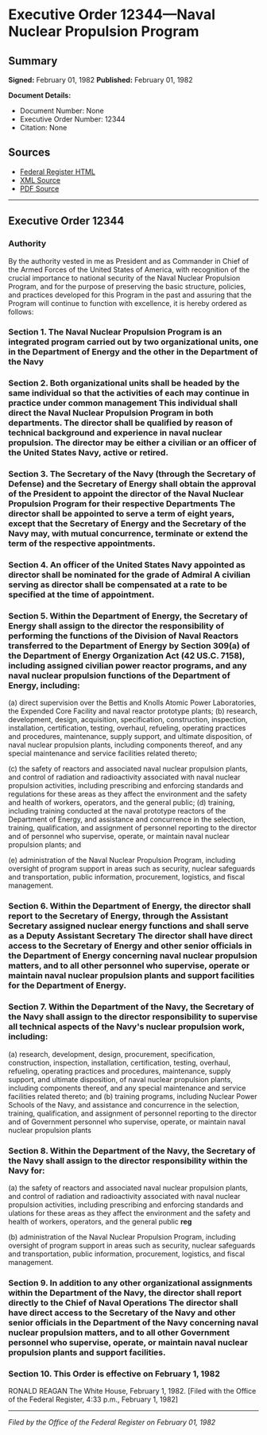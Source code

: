 # Executive Order 12344—Naval Nuclear Propulsion Program

## Summary

**Signed:** February 01, 1982
**Published:** February 01, 1982

**Document Details:**
- Document Number: None
- Executive Order Number: 12344
- Citation: None

## Sources
- [Federal Register HTML](https://www.presidency.ucsb.edu/documents/executive-order-12344-naval-nuclear-propulsion-program)
- [XML Source](None)
- [PDF Source](None)

---

## Executive Order 12344

### Authority

By the authority vested in me as President and as Commander in Chief of the Armed Forces of the United States of America, with recognition of the crucial importance to national security of the Naval Nuclear Propulsion Program, and for the purpose of preserving the basic structure, policies, and practices developed for this Program in the past and assuring that the Program will continue to function with excellence, it is hereby ordered as follows:
### Section 1. The Naval Nuclear Propulsion Program is an integrated program carried out by two organizational units, one in the Department of Energy and the other in the Department of the Navy

### Section 2. Both organizational units shall be headed by the same individual so that the activities of each may continue in practice under common management This individual shall direct the Naval Nuclear Propulsion Program in both departments. The director shall be qualified by reason of technical background and experience in naval nuclear propulsion. The director may be either a civilian or an officer of the United States Navy, active or retired.

### Section 3. The Secretary of the Navy (through the Secretary of Defense) and the Secretary of Energy shall obtain the approval of the President to appoint the director of the Naval Nuclear Propulsion Program for their respective Departments The director shall be appointed to serve a term of eight years, except that the Secretary of Energy and the Secretary of the Navy may, with mutual concurrence, terminate or extend the term of the respective appointments.

### Section 4. An officer of the United States Navy appointed as director shall be nominated for the grade of Admiral A civilian serving as director shall be compensated at a rate to be specified at the time of appointment.

### Section 5. Within the Department of Energy, the Secretary of Energy shall assign to the director the responsibility of performing the functions of the Division of Naval Reactors transferred to the Department of Energy by Section 309(a) of the Department of Energy Organization Act (42 US.C. 7158), including assigned civilian power reactor programs, and any naval nuclear propulsion functions of the Department of Energy, including:

(a) direct supervision over the Bettis and Knolls Atomic Power Laboratories, the Expended Core Facility and naval reactor prototype plants;
(b) research, development, design, acquisition, specification, construction, inspection, installation, certification, testing, overhaul, refueling, operating practices and procedures, maintenance, supply support, and ultimate disposition, of naval nuclear propulsion plants, including components thereof, and any special maintenance and service facilities related thereto;

(c) the safety of reactors and associated naval nuclear propulsion plants, and control of radiation and radioactivity associated with naval nuclear propulsion activities, including prescribing and enforcing standards and regulations for these areas as they affect the environment and the safety and health of workers, operators, and the general public;
(d) training, including training conducted at the naval prototype reactors of the Department of Energy, and assistance and concurrence in the selection, training, qualification, and assignment of personnel reporting to the director and of personnel who supervise, operate, or maintain naval nuclear propulsion plants; and

(e) administration of the Naval Nuclear Propulsion Program, including oversight of program support in areas such as security, nuclear safeguards and transportation, public information, procurement, logistics, and fiscal management.
### Section 6. Within the Department of Energy, the director shall report to the Secretary of Energy, through the Assistant Secretary assigned nuclear energy functions and shall serve as a Deputy Assistant Secretary The director shall have direct access to the Secretary of Energy and other senior officials in the Department of Energy concerning naval nuclear propulsion matters, and to all other personnel who supervise, operate or maintain naval nuclear propulsion plants and support facilities for the Department of Energy.

### Section 7. Within the Department of the Navy, the Secretary of the Navy shall assign to the director responsibility to supervise all technical aspects of the Navy's nuclear propulsion work, including:

(a) research, development, design, procurement, specification, construction, inspection, installation, certification, testing, overhaul, refueling, operating practices and procedures, maintenance, supply support, and ultimate disposition, of naval nuclear propulsion plants, including components thereof, and any special maintenance and service facilities related thereto; and
(b) training programs, including Nuclear Power Schools of the Navy, and assistance and concurrence in the selection, training, qualification, and assignment of personnel reporting to the director and of Government personnel who supervise, operate, or maintain naval nuclear propulsion plants
### Section 8. Within the Department of the Navy, the Secretary of the Navy shall assign to the director responsibility within the Navy for:

(a) the safety of reactors and associated naval nuclear propulsion plants, and control of radiation and radioactivity associated with naval nuclear propulsion activities, including prescribing and enforcing standards and ulations for these areas as they affect the environment and the safety and health of workers, operators, and the general public
**reg**

(b) administration of the Naval Nuclear Propulsion Program, including oversight of program support in areas such as security, nuclear safeguards and transportation, public information, procurement, logistics, and fiscal management.
### Section 9. In addition to any other organizational assignments within the Department of the Navy, the director shall report directly to the Chief of Naval Operations The director shall have direct access to the Secretary of the Navy and other senior officials in the Department of the Navy concerning naval nuclear propulsion matters, and to all other Government personnel who supervise, operate, or maintain naval nuclear propulsion plants and support facilities.

### Section 10. This Order is effective on February 1, 1982

RONALD REAGAN
The White House,
February 1, 1982.
[Filed with the Office of the Federal Register, 4:33 p.m., February 1, 1982]

---

*Filed by the Office of the Federal Register on February 01, 1982*
